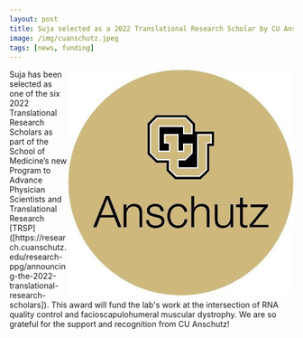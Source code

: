 ```yaml
---
layout: post  
title: Suja selected as a 2022 Translational Research Scholar by CU Anschutz SOM
image: /img/cuanschutz.jpeg
tags: [news, funding]  
---
```


<img align="right" src="/img/cuanschutz.jpeg" style="width:400px !important;height:400px !important;" />
Suja has been selected as one of the six 2022 Translational Research Scholars as part of the School of Medicine’s new Program to Advance Physician Scientists and Translational Research [TRSP]([https://research.cuanschutz.edu/research-ppg/announcing-the-2022-translational-research-scholars]). This award will fund the lab's work at the intersection of RNA quality control and facioscapulohumeral muscular dystrophy. We are so grateful for the support and recognition from CU Anschutz! <br>
<br>
